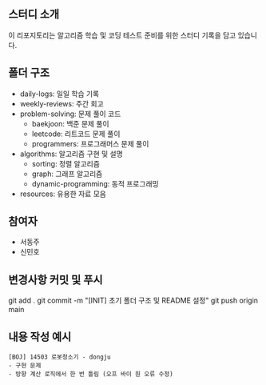 ## 스터디 소개
이 리포지토리는 알고리즘 학습 및 코딩 테스트 준비를 위한 스터디 기록을 담고 있습니다.

## 폴더 구조
- daily-logs: 일일 학습 기록
- weekly-reviews: 주간 회고
- problem-solving: 문제 풀이 코드
  - baekjoon: 백준 문제 풀이
  - leetcode: 리트코드 문제 풀이
  - programmers: 프로그래머스 문제 풀이
- algorithms: 알고리즘 구현 및 설명
  - sorting: 정렬 알고리즘
  - graph: 그래프 알고리즘
  - dynamic-programming: 동적 프로그래밍
- resources: 유용한 자료 모음

## 참여자
- 서동주
- 신민호

## 변경사항 커밋 및 푸시
git add .
git commit -m "[INIT] 초기 폴더 구조 및 README 설정"
git push origin main

## 내용 작성 예시
```
[BOJ] 14503 로봇청소기 - dongju
- 구현 문제
- 방향 계산 로직에서 한 번 틀림 (오프 바이 원 오류 수정)
```
